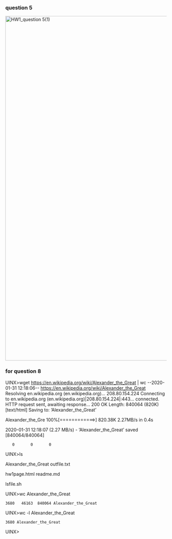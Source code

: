 ### question 5 
<img width="1074" alt="HW1_question 5(1)" src="https://user-images.githubusercontent.com/60142425/73566873-fbb1ab80-4432-11ea-9552-4bec86ddd096.png">



### for question 8 
UINX>wget https://en.wikipedia.org/wiki/Alexander_the_Great | wc
--2020-01-31 12:18:06--  https://en.wikipedia.org/wiki/Alexander_the_Great
Resolving en.wikipedia.org (en.wikipedia.org)... 208.80.154.224
Connecting to en.wikipedia.org (en.wikipedia.org)|208.80.154.224|:443... connected.
HTTP request sent, awaiting response... 200 OK
Length: 840064 (820K) [text/html]
Saving to: ‘Alexander_the_Great’

Alexander_the_Gre 100%[============>] 820.38K  2.27MB/s    in 0.4s

2020-01-31 12:18:07 (2.27 MB/s) - ‘Alexander_the_Great’ saved [840064/840064]

       0       0       0
UINX>ls

Alexander_the_Great     outfile.txt

hw1page.html            readme.md

lsfile.sh

UINX>wc Alexander_the_Great

    3680   46163  840064 Alexander_the_Great

UINX>wc -l Alexander_the_Great

    3680 Alexander_the_Great

UINX>

